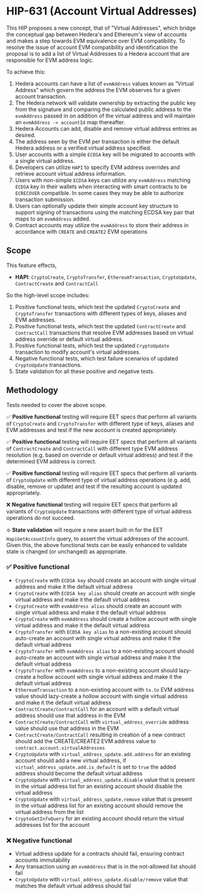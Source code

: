 # HIP-631 (Account Virtual Addresses)

This HIP proposes a new concept, that of "Virtual Addresses", which bridge the conceptual gap between Hedera's and Ethereum's view of accounts and makes a step towards EVM equivalence over EVM compatibility.
To resolve the issue of account EVM compatibility and identification the proposal is to add a list of Virtual Addresses to a Hedera account that are responsible for EVM address logic.

To achieve this:

1. Hedera accounts can have a list of `evmAddress` values known as “Virtual Address” which govern the address the EVM observes for a given account transaction.
2. The Hedera network will validate ownership by extracting the public key from the signature and comparing the calculated public address to the `evmAddress` passed in on addition of the virtual address and will maintain an `evmAddress -> accountId` map thereafter.
3. Hedera Accounts can add, disable and remove virtual address entries as desired.
4. The address seen by the EVM per transaction is either the default Hedera address or a verified virtual address specified.
5. User accounts with a simple `ECDSA` key will be migrated to accounts with a single virtual address.
6. Developers can utilize `HAPI` to specify EVM address overrides and retrieve account virtual address information.
7. Users with non-simple `ECDSA` keys can utilize any `evmAddress` matching `ECDSA` key in their wallets when interacting with smart contracts to be `ECRECOVER` compatible. In some cases they may be able to authorize transaction submission.
8. Users can optionally update their simple account key structure to support signing of transactions using the matching ECDSA key pair that maps to an `evmAddress` added.
9. Contract accounts may utilize the `evmAddress` to store their address in accordance with `CREATE` and `CREATE2` EVM operations

## Scope

This feature effects,
- **HAPI**: `CryptoCreate`, `CryptoTransfer`, `EthereumTransaction`, `CryptoUpdate`, `ContractCreate` and `ContractCall`

So the high-level scope includes:
1. Positive functional tests, which test the updated `CryptoCreate` and `CryptoTransfer` transactions with different types of keys, aliases and EVM addresses.
2. Positive functional tests, which test the updated `ContractCreate` and `ContractCall` transactions that resolve EVM addresses based on virtual address override or default virtual address.
3. Positive functional tests, which test the updated `CryptoUpdate` transaction to modify account's virtual addresses.
4. Negative functional tests, which test failure scenarios of updated `CryptoUpdate` transactions.
5. State validation for all these positive and negative tests.

## Methodology

Tests needed to cover the above scope.

:white_check_mark:&nbsp;**Positive functional** testing will require EET specs
that perform all variants of `CryptoCreate` and `CryptoTransfer` with different type of keys, aliases and EVM addresses and test if the new account is created
appropriately.

:white_check_mark:&nbsp;**Positive functional** testing will require EET specs
that perform all variants of `ContractCreate` and `ContractCall` with different type EVM address resolution (e.g. based on override or default virtual address) and test if the determined EVM address is correct.

:white_check_mark:&nbsp;**Positive functional** testing will require EET specs
that perform all variants of `CryptoUpdate` with different type of virtual address operations (e.g. add, disable, remove or update) and test if the resulting account is updated appropriately.

:x:&nbsp;**Negative functional** testing will require EET specs that perform all
variants of `CryptoUpdate` transactions with different type of virtual address operations do not succeed.

:sparkle:&nbsp;**State validation** will require a new assert built-in for the EET `HapiGetAccountInfo` query, to assert the virtual addresses of the account. Given this, the above functional tests can be easily enhanced to validate state is changed (or unchanged) as appropriate.

### :white_check_mark:&nbsp;Positive functional
- `CryptoCreate` with `ECDSA key` should create an account with single virtual address and make it the default virtual address
- `CryptoCreate` with `ECDSA key alias` should create an account with single virtual address and make it the default virtual address
- `CryptoCreate` with `evmAddress alias` should create an account with single virtual address and make it the default virtual address
- `CryptoCreate` with `evmAddress` should create a hollow account with single virtual address and make it the default virtual address
- `CryptoTransfer` with `ECDSA key alias` to a non-existing account should auto-create an account with single virtual address and make it the default virtual address
- `CryptoTransfer` with `evmAddress alias` to a non-existing account should auto-create an account with single virtual address and make it the default virtual address
- `CryptoTransfer` with `evmAddress` to a non-existing account should lazy-create a hollow account with single virtual address and make it the default virtual address
- `EthereumTransaction` to a non-existing account with `tx.to` EVM address value should lazy-create a hollow account with single virtual address and make it the default virtual address
- `ContractCreate/ContractCall` for an account with a default virtual address should use that address in the EVM
- `ContractCreate/ContractCall` with `virtual_address_override` address value should use that address in the EVM
- `ContractCreate/ContractCall` resulting in creation of a new contract should add the CREATE/CREATE2 EVM address value to `contract.account.virtualAddresses`
- `CryptoUpdate` with `virtual_address_update.add.address` for an existing account should add a new virtual address, if `virtual_address_update.add.is_default` is set to `true` the added address should become the default virtual address
- `CryptoUpdate` with `virtual_address_update.disable` value that is present in the virtual address list for an existing account should disable the virtual address
- `CryptoUpdate` with `virtual_address_update.remove` value that is present in the virtual address list for an existing account should remove the virtual address from the list
- `CryptoGetInfoQuery` for an existing account should return the virtual addresses list for the account
### :x:&nbsp;Negative functional
- Virtual address update for a contracts should fail, ensuring contract accounts immutability
- Any transaction using an `evmAddress` that is in the not-allowed list should fail
- `CryptoUpdate` with `virtual_address_update.disable/remove` value that matches the default virtual address should fail
